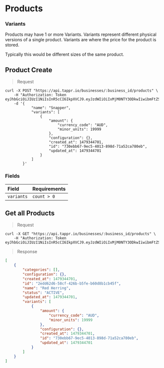 
# Products

### Variants

Products may have 1 or more Variants. Variants represent different physical versions of a single product. Variants are where the price for the product is stored.

Typically this would be different sizes of the same product.

## Product Create

> Request

```shell
curl -X POST "https://api.tappr.io/businesses/:business_id/products" \
    -H "Authorization: Token eyJhbGciOiJIUzI1NiIsInR5cCI6IkpXVCJ9.eyJzdWIiOiIxMjM0NTY3ODkwIiwibmFtZSI6IkpvaG4gRG9lIiwiYWRtaW4iOnRydWV9.TJVA95OrM7E2cBab30RMHrHDcEfxjoYZgeFONFh7HgQ"
    -d '{
            "name": "Snapper",
            "variants": [
                {
                    "amount": {
                        "currency_code": "AUD",
                        "minor_units": 19999
                    },
                    "configuration": {},
                    "created_at": 1479344701,
                    "id": "730ebb67-9ec5-4013-898d-71a52ca780eb",
                    "updated_at": 1479344701
                }
            ]
        }'
```

### Fields

| Field      | Requirements |
|:-----------|:-------------|
| `variants` | `count > 0`  |


## Get all Products

> Request

```shell
curl -X GET "https://api.tappr.io/businesses/:business_id/products" \
    -H "Authorization: Token eyJhbGciOiJIUzI1NiIsInR5cCI6IkpXVCJ9.eyJzdWIiOiIxMjM0NTY3ODkwIiwibmFtZSI6IkpvaG4gRG9lIiwiYWRtaW4iOnRydWV9.TJVA95OrM7E2cBab30RMHrHDcEfxjoYZgeFONFh7HgQ"
```

> Response

```json
[
    {
        "categories": [],
        "configuration": {},
        "created_at": 1479344701,
        "id": "2edd62d6-58cf-426b-b5fe-b60d8b1cb45f",
        "name": "Red Herring",
        "status": "ACTIVE",
        "updated_at": 1479344701,
        "variants": [
            {
                "amount": {
                    "currency_code": "AUD",
                    "minor_units": 19999
                },
                "configuration": {},
                "created_at": 1479344701,
                "id": "730ebb67-9ec5-4013-898d-71a52ca780eb",
                "updated_at": 1479344701
            }
        ]
    }
]
```
